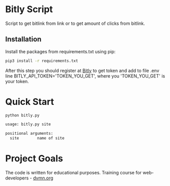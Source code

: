 # Bitly Script
Script to get bitlink from link or to get amount of clicks from bitlink.

## Installation
Install the packages from requirements.txt using pip:
```bash
pip3 install -r requirements.txt
```
After this step you should register at [Bitly](https://bitly.com/) to get token and add to file .env line BITLY_API_TOKEN='TOKEN_YOU_GET', where you 'TOKEN_YOU_GET' is your token.

# Quick Start

```bash
python bitly.py 

usage: bitly.py site

positional arguments:
  site        name of site


```

# Project Goals

The code is written for educational purposes. Training course for web-developers - [dvmn.org](https://dvmn.org)
